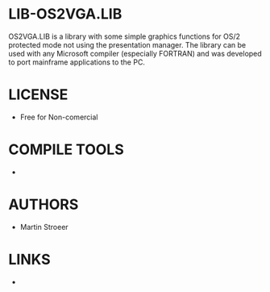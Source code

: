 LIB-OS2VGA.LIB
==============

OS2VGA.LIB is a library with some simple graphics functions for OS/2 protected mode not using the presentation manager.  The library can be used with any Microsoft compiler (especially FORTRAN) and was developed to port mainframe applications to the PC.


LICENSE
===============
* Free for Non-comercial

COMPILE TOOLS
===============
* 

AUTHORS
===============
* Martin Stroeer

LINKS
===============
* 
